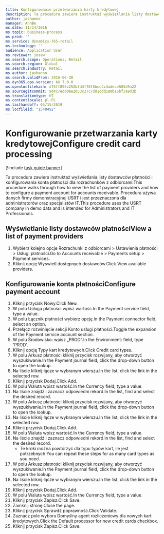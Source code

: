 ```yaml
---
title: Konfigurowanie przetwarzania karty kredytowej
description: Ta procedura zawiera instruktaż wyświetlania listy dostawców płatności i konfigurowania konta płatności dla rozrachunków z odbiorcami.
author: jashanno
manager: AnnBe
ms.date: 11/14/2016
ms.topic: business-process
ms.prod: ''
ms.service: dynamics-365-retail
ms.technology: ''
audience: Application User
ms.reviewer: josaw
ms.search.scope: Operations, Retail
ms.search.region: Global
ms.search.industry: Retail
ms.author: jashanno
ms.search.validFrom: 2016-06-30
ms.dyn365.ops.version: AX 7.0.0
ms.openlocfilehash: d75ff895c252bfd4f70f8bcc4c4adece585d9a22
ms.sourcegitcommit: 9d4c7edd0ae2053c37c7d81cdd180b16bf3a9d3b
ms.translationtype: HT
ms.contentlocale: pl-PL
ms.lasthandoff: 05/15/2019
ms.locfileid: "1548492"
---
```

# <a name="configure-credit-card-processing"></a><span data-ttu-id="d8777-103">Konfigurowanie przetwarzania karty kredytowej</span><span class="sxs-lookup"><span data-stu-id="d8777-103">Configure credit card processing</span></span>

[!include [task guide banner](../includes/task-guide-banner.md)]

<span data-ttu-id="d8777-104">Ta procedura zawiera instruktaż wyświetlania listy dostawców płatności i konfigurowania konta płatności dla rozrachunków z odbiorcami.</span><span class="sxs-lookup"><span data-stu-id="d8777-104">This procedure walks through how to view the list of payment providers and how to configure a payment account for accounts receivable.</span></span> <span data-ttu-id="d8777-105">Procedura używa danych firmy demonstracyjnej USRT i jest przeznaczona dla administratorów oraz specjalistów IT.</span><span class="sxs-lookup"><span data-stu-id="d8777-105">This procedure uses the USRT company in demo data and is intended for Administrators and IT Professionals.</span></span>


## <a name="view-a-list-of-payment-providers"></a><span data-ttu-id="d8777-106">Wyświetlanie listy dostawców płatności</span><span class="sxs-lookup"><span data-stu-id="d8777-106">View a list of payment providers</span></span>
1. <span data-ttu-id="d8777-107">Wybierz kolejno opcje Rozrachunki z odbiorcami > Ustawienia płatności > Usługi płatności.</span><span class="sxs-lookup"><span data-stu-id="d8777-107">Go to Accounts receivable > Payments setup > Payment services.</span></span>
2. <span data-ttu-id="d8777-108">Kliknij opcję Wyświetl dostępnych dostawców.</span><span class="sxs-lookup"><span data-stu-id="d8777-108">Click View available providers.</span></span>

## <a name="configure-payment-account"></a><span data-ttu-id="d8777-109">Konfigurowanie konta płatności</span><span class="sxs-lookup"><span data-stu-id="d8777-109">Configure payment account</span></span>
1. <span data-ttu-id="d8777-110">Kliknij przycisk Nowy.</span><span class="sxs-lookup"><span data-stu-id="d8777-110">Click New.</span></span>
2. <span data-ttu-id="d8777-111">W polu Usługa płatności wpisz wartość.</span><span class="sxs-lookup"><span data-stu-id="d8777-111">In the Payment service field, type a value.</span></span>
3. <span data-ttu-id="d8777-112">W polu Łącznik płatności wybierz opcję.</span><span class="sxs-lookup"><span data-stu-id="d8777-112">In the Payment connector field, select an option.</span></span>
4. <span data-ttu-id="d8777-113">Przełącz rozwinięcie sekcji Konto usługi płatności.</span><span class="sxs-lookup"><span data-stu-id="d8777-113">Toggle the expansion of the Payment service account section.</span></span>
5. <span data-ttu-id="d8777-114">W polu Środowisko: wpisz „PROD”.</span><span class="sxs-lookup"><span data-stu-id="d8777-114">In the Environment: field, type 'PROD'.</span></span>
6. <span data-ttu-id="d8777-115">Kliknij opcję Typy kart kredytowych.</span><span class="sxs-lookup"><span data-stu-id="d8777-115">Click Credit card types.</span></span>
7. <span data-ttu-id="d8777-116">W polu Arkusz płatności kliknij przycisk rozwijany, aby otworzyć wyszukiwanie.</span><span class="sxs-lookup"><span data-stu-id="d8777-116">In the Payment journal field, click the drop-down button to open the lookup.</span></span>
8. <span data-ttu-id="d8777-117">Na liście kliknij łącze w wybranym wierszu.</span><span class="sxs-lookup"><span data-stu-id="d8777-117">In the list, click the link in the selected row.</span></span>
9. <span data-ttu-id="d8777-118">Kliknij przycisk Dodaj.</span><span class="sxs-lookup"><span data-stu-id="d8777-118">Click Add.</span></span>
10. <span data-ttu-id="d8777-119">W polu Waluta wpisz wartość.</span><span class="sxs-lookup"><span data-stu-id="d8777-119">In the Currency field, type a value.</span></span>
11. <span data-ttu-id="d8777-120">Na liście znajdź i zaznacz odpowiedni rekord.</span><span class="sxs-lookup"><span data-stu-id="d8777-120">In the list, find and select the desired record.</span></span>
12. <span data-ttu-id="d8777-121">W polu Arkusz płatności kliknij przycisk rozwijany, aby otworzyć wyszukiwanie.</span><span class="sxs-lookup"><span data-stu-id="d8777-121">In the Payment journal field, click the drop-down button to open the lookup.</span></span>
13. <span data-ttu-id="d8777-122">Na liście kliknij łącze w wybranym wierszu.</span><span class="sxs-lookup"><span data-stu-id="d8777-122">In the list, click the link in the selected row.</span></span>
14. <span data-ttu-id="d8777-123">Kliknij przycisk Dodaj.</span><span class="sxs-lookup"><span data-stu-id="d8777-123">Click Add.</span></span>
15. <span data-ttu-id="d8777-124">W polu Waluta wpisz wartość.</span><span class="sxs-lookup"><span data-stu-id="d8777-124">In the Currency field, type a value.</span></span>
16. <span data-ttu-id="d8777-125">Na liście znajdź i zaznacz odpowiedni rekord.</span><span class="sxs-lookup"><span data-stu-id="d8777-125">In the list, find and select the desired record.</span></span>
    * <span data-ttu-id="d8777-126">Te kroki można powtórzyć dla typu typów kart, ile jest potrzebnych.</span><span class="sxs-lookup"><span data-stu-id="d8777-126">You can repeat these steps for as many card types as you need.</span></span>  
17. <span data-ttu-id="d8777-127">W polu Arkusz płatności kliknij przycisk rozwijany, aby otworzyć wyszukiwanie.</span><span class="sxs-lookup"><span data-stu-id="d8777-127">In the Payment journal field, click the drop-down button to open the lookup.</span></span>
18. <span data-ttu-id="d8777-128">Na liście kliknij łącze w wybranym wierszu.</span><span class="sxs-lookup"><span data-stu-id="d8777-128">In the list, click the link in the selected row.</span></span>
19. <span data-ttu-id="d8777-129">Kliknij przycisk Dodaj.</span><span class="sxs-lookup"><span data-stu-id="d8777-129">Click Add.</span></span>
20. <span data-ttu-id="d8777-130">W polu Waluta wpisz wartość.</span><span class="sxs-lookup"><span data-stu-id="d8777-130">In the Currency field, type a value.</span></span>
21. <span data-ttu-id="d8777-131">Kliknij przycisk Zapisz.</span><span class="sxs-lookup"><span data-stu-id="d8777-131">Click Save.</span></span>
22. <span data-ttu-id="d8777-132">Zamknij stronę.</span><span class="sxs-lookup"><span data-stu-id="d8777-132">Close the page.</span></span>
23. <span data-ttu-id="d8777-133">Kliknij przycisk Sprawdź poprawność.</span><span class="sxs-lookup"><span data-stu-id="d8777-133">Click Validate.</span></span>
24. <span data-ttu-id="d8777-134">Zaznacz pole wyboru Domyślny agent rozliczeniowy dla nowych kart kredytowych.</span><span class="sxs-lookup"><span data-stu-id="d8777-134">Click the Default processor for new credit cards checkbox.</span></span>
25. <span data-ttu-id="d8777-135">Kliknij przycisk Zapisz.</span><span class="sxs-lookup"><span data-stu-id="d8777-135">Click Save.</span></span>

